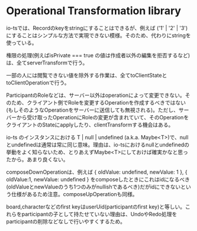# Operational Transformation library

io-tsでは、Recordのkeyをstringにすることはできるが、例えば ('1' | '2' | '3') にすることはシンプルな方法で実現できない模様。そのため、代わりにstringを使っている。

権限の処理(例えばisPrivate === true の値は作成者以外の編集を拒否するなど)は、全てserverTransformで行う。

一部の人には閲覧できない値を除外する作業は、全てtoClientStateとtoClientOperationで行う。

ParticipantのRoleなどは、サーバー以外はoperationによって変更できない。そのため、クライアント側でRoleを変更するOperationを作成するべきではない(もしそのようなOperationをサーバーに送信しても無視される)。ただし、サーバーから受け取ったOperationにRoleの変更が含まれていて、そのOperationをクライアントのStateにapplyしたり、clientTransformする機会はある。

io-ts のインスタンスにおける T | null | undefined (a.k.a. Maybe&lt;T&gt;)で、nullとundefinedは通常は常に同じ意味。理由は、io-tsにおけるnullとundefinedの挙動をよく知らないため、とりあえずMaybe&lt;T&gt;にしておけば確実かなと思ったから。あまり良くない。

composeDownOperationは、例えば { oldValue: undefined, newValue: 1 }, { oldValue:1, newValue: undefined } をcomposeしたときにこれはidになるべき(oldValueとnewValueのうち1つのみがnullishであるべき)だがidにできないという仕様があるため注意。composeUpOperationも同様。

board,characterなどのfirst keyはuserUid(participantのfirst key)と等しい。これらをparticipantの子として持たせていない理由は、UndoやRedo処理をparticipantの削除などなしで行いやすくするため。
